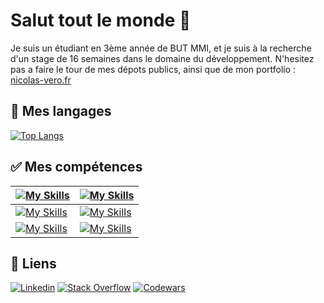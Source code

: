 # Salut tout le monde 👋

Je suis un étudiant en 3ème année de BUT MMI, et je suis à la recherche d'un stage de 16 semaines dans le domaine du développement. 
N'hesitez pas a faire le tour de mes dépots publics, ainsi que de mon portfolio : [nicolas-vero.fr](https://nicolas-vero.fr/)

## 🚀 Mes langages

[![Top Langs](https://github-readme-stats.vercel.app/api/top-langs/?username=NicolasVero&layout=compact&hide=jupyter%20notebook+&langs_count=10&theme=github_dark)](https://github.com/NicolasVero?tab=repositories)
<!--
<div style="display: flex; width: 100%; justify-content: space-between;">
    <img src="https://github-readme-stats.vercel.app/api?username=NicolasVero&theme=vue-dark&hide_border=false&include_all_commits=true&count_private=true&bg_color=00000000" style="width: 46%; height: 100%; object-fit: cover;" />
    <img src="https://streak-stats.demolab.com?user=NicolasVero&theme=dark&locale=fr&date_format=j%20M%5B%20Y%5D&background=FFFFFF00&ring=399D72&fire=399D72&currStreakLabel=399D72" alt="GitHub Streak" style="width: 50%; height: 100%; object-fit: cover;"  />
</div>
-->

<!-- 
## 🏆 Trophés GitHub
![](https://github-profile-trophy.vercel.app/?username=NicolasVero&theme=onedark&no-frame=true&no-bg=true&margin-w=30)
-->

## ✅ Mes compétences

| [![My Skills](https://skillicons.dev/icons?i=html,css,sass,js,ts,php,java,cs,c)](#) | [![My Skills](https://skillicons.dev/icons?i=ps,ai,ae,pr,au,xd,figma,blender&perline=9)](#) |
--- | --- 
| [![My Skills](https://skillicons.dev/icons?i=react,nodejs,nextjs,vite,wordpress,jquery,tailwind,bootstrap&perline=9)](#) | [![My Skills](https://skillicons.dev/icons?i=mysql,mongodb,postgresql)](#) |
| [![My Skills](https://skillicons.dev/icons?i=unity&perline=9)](#) | [![My Skills](https://skillicons.dev/icons?i=linux,bash&perline=9)](https://skillicons.dev/) |



<!--
### Développement Front-End / Back-End
[![My Skills](https://skillicons.dev/icons?i=html,css,sass,js,ts,php,java,cs,c)](#)

### Base de données
[![My Skills](https://skillicons.dev/icons?i=mysql,mongodb,postgresql)](#)

### Frameworks / Librairies / CMS
[![My Skills](https://skillicons.dev/icons?i=react,nodejs,nextjs,vite,wordpress,jquery,tailwind,bootstrap&perline=9)](#)

### Design
[![My Skills](https://skillicons.dev/icons?i=ps,ai,ae,pr,au,xd,figma,blender&perline=9)](#)

### Moteur de jeu
[![My Skills](https://skillicons.dev/icons?i=unity&perline=9)](#)

### Linux
[![My Skills](https://skillicons.dev/icons?i=linux,bash&perline=9)](#)
 -->   

## 🔗 Liens 
[![Linkedin](https://skillicons.dev/icons?i=linkedin)](https://www.linkedin.com/in/nicolas-vero/)
[![Stack Overflow](https://skillicons.dev/icons?i=stackoverflow)](https://stackoverflow.com/users/22874072/nicolas-vero)
[![Codewars](https://www.codewars.com/users/NicolasVero/badges/large)](https://www.codewars.com/users/NicolasVero/stats)
